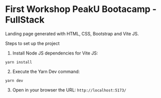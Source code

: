 # First Workshop PeakU Bootacamp - FullStack

Landing page generated with HTML, CSS, Bootstrap and Vite JS.

Steps to set up the project

1. Install Node JS dependencies for Vite JS:

```
yarn install
```

2. Execute the Yarn Dev command:

```
yarn dev
```

3. Open in your browser the URL: `http://localhost:5173/`

